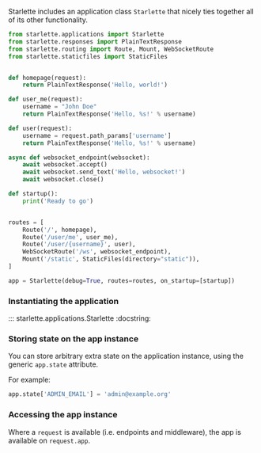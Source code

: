 
Starlette includes an application class `Starlette` that nicely ties together all of
its other functionality.

```python
from starlette.applications import Starlette
from starlette.responses import PlainTextResponse
from starlette.routing import Route, Mount, WebSocketRoute
from starlette.staticfiles import StaticFiles


def homepage(request):
    return PlainTextResponse('Hello, world!')

def user_me(request):
    username = "John Doe"
    return PlainTextResponse('Hello, %s!' % username)

def user(request):
    username = request.path_params['username']
    return PlainTextResponse('Hello, %s!' % username)

async def websocket_endpoint(websocket):
    await websocket.accept()
    await websocket.send_text('Hello, websocket!')
    await websocket.close()

def startup():
    print('Ready to go')


routes = [
    Route('/', homepage),
    Route('/user/me', user_me),
    Route('/user/{username}', user),
    WebSocketRoute('/ws', websocket_endpoint),
    Mount('/static', StaticFiles(directory="static")),
]

app = Starlette(debug=True, routes=routes, on_startup=[startup])
```

### Instantiating the application

::: starlette.applications.Starlette
    :docstring:

### Storing state on the app instance

You can store arbitrary extra state on the application instance, using the
generic `app.state` attribute.

For example:

```python
app.state['ADMIN_EMAIL'] = 'admin@example.org'
```

### Accessing the app instance

Where a `request` is available (i.e. endpoints and middleware), the app is available on `request.app`.
